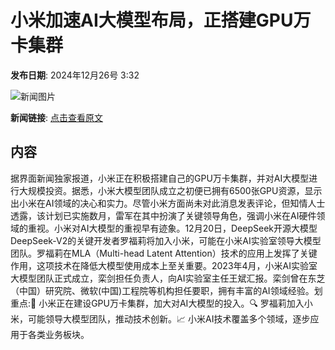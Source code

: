 # 小米加速AI大模型布局，正搭建GPU万卡集群

**发布日期**: 2024年12月26号 3:32

![新闻图片](https://pic.chinaz.com/picmap/202207140955460864_1.jpg)

**新闻链接**: [点击查看原文](https://www.aibase.com/zh/news/14274)

## 内容

据界面新闻独家报道，小米正在积极搭建自己的GPU万卡集群，并对AI大模型进行大规模投资。据悉，小米大模型团队成立之初便已拥有6500张GPU资源，显示出小米在AI领域的决心和实力。尽管小米方面尚未对此消息发表评论，但知情人士透露，该计划已实施数月，雷军在其中扮演了关键领导角色，强调小米在AI硬件领域的重视。小米对AI大模型的重视早有迹象。12月20日，DeepSeek开源大模型DeepSeek-V2的关键开发者罗福莉将加入小米，可能在小米AI实验室领导大模型团队。罗福莉在MLA（Multi-head Latent Attention）技术的应用上发挥了关键作用，这项技术在降低大模型使用成本上至关重要。2023年4月，小米AI实验室大模型团队正式成立，栾剑担任负责人，向AI实验室主任王斌汇报。栾剑曾在东芝（中国）研究院、微软(中国)工程院等机构担任要职，拥有丰富的AI领域经验。划重点:🚀 小米正在建设GPU万卡集群，加大对AI大模型的投入。🔍 罗福莉加入小米，可能领导大模型团队，推动技术创新。📈 小米AI技术覆盖多个领域，逐步应用于各类业务板块。
